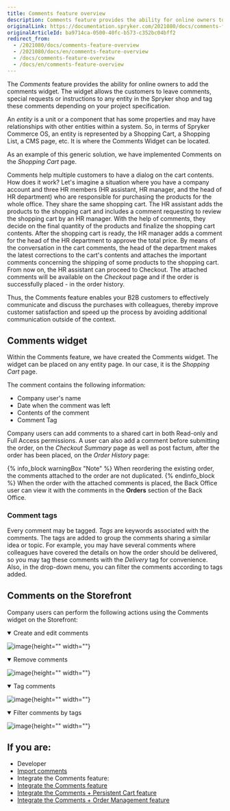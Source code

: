 ```yaml
---
title: Comments feature overview
description: Comments feature provides the ability for online owners to add Comments Widget that  allows the customers to leave comments or special requests.
originalLink: https://documentation.spryker.com/2021080/docs/comments-feature-overview
originalArticleId: ba9714ca-0500-40fc-b573-c352bc04bff2
redirect_from:
  - /2021080/docs/comments-feature-overview
  - /2021080/docs/en/comments-feature-overview
  - /docs/comments-feature-overview
  - /docs/en/comments-feature-overview
---
```


The *Comments* feature provides the ability for online owners to add the сomments widget. The widget allows the customers to leave comments, special requests or instructions to any entity in the Spryker shop and tag these comments depending on your project specification. 

An *entity* is a unit or a component that has some properties and may have relationships with other entities within a system. So, in terms of Spryker Commerce OS, an entity is represented by a Shopping Cart, a Shopping List, a CMS page, etc. It is where the Comments Widget can be located.

As an example of this generic solution, we have implemented Comments on the *Shopping Cart* page.

Comments help multiple customers to have a dialog on the cart contents. How does it work? Let's imagine a situation where you have a company account and three HR members (HR assistant, HR manager, and the head of HR department) who are responsible for purchasing the products for the whole office. They share the same shopping cart. The HR assistant adds the products to the shopping cart and includes a comment requesting to review the shopping cart by an HR manager. With the help of comments, they decide on the final quantity of the products and finalize the shopping cart contents. After the shopping cart is ready, the HR manager adds a comment for the head of the HR department to approve the total price. By means of the conversation in the cart comments, the head of the department makes the latest corrections to the cart's contents and attaches the important comments concerning the shipping of some products to the shopping cart. From now on, the HR assistant can proceed to Checkout. The attached comments will be available on the *Checkout* page and if the order is successfully placed - in the order history.

Thus, the Comments feature enables your B2B customers to effectively communicate and discuss the purchases with colleagues, thereby improve customer satisfaction and speed up the process by avoiding additional communication outside of the context.


## Comments widget
Within the Comments feature, we have created the Comments widget. The widget can be placed on any entity page. In our case, it is the *Shopping Cart* page. 
 
The comment contains the following information:

* Company user's name
* Date when the comment was left
* Contents of the comment
* Comment Tag

Company users can add comments to a shared cart in both Read-only and Full Access permissions. A user can also add a comment before submitting the order, on the *Checkout Summary* page as well as post factum, after the order has been placed, on the *Order History* page:

{% info_block warningBox "Note" %}
When reordering the existing order, the comments attached to the order are not duplicated.
{% endinfo_block %}
When the order with the attached comments is placed, the Back Office user can view it with the comments in the  **Orders** section of the Back Office. 

### Comment tags

Every comment may be tagged. *Tags* are keywords associated with the comments. The tags are added to group the comments sharing a similar idea or topic. For example, you may have several comments where colleagues have covered the details on how the order should be delivered, so you may tag these comments with the *Delivery* tag for convenience. Also, in the drop-down menu, you can filter the comments according to tags added.



## Comments on the Storefront
Company users can perform the following actions using the Comments widget on the Storefront:
<details open>
<summary>Create and edit comments</summary>

![image](https://spryker.s3.eu-central-1.amazonaws.com/docs/Features/Mailing+&+Communication/Comments/creating-and-editing-comments.gif){height="" width=""}

</details>

<details open>
<summary>Remove comments</summary>

![image](https://spryker.s3.eu-central-1.amazonaws.com/docs/Features/Mailing+&+Communication/Comments/removing-comments.gif){height="" width=""}
</details>

<details open>
<summary>Tag comments</summary>

![image](https://spryker.s3.eu-central-1.amazonaws.com/docs/Features/Mailing+&+Communication/Comments/adding-tags.gif){height="" width=""}

</details>

<details open>
<summary>Filter comments by tags</summary>

![image](https://spryker.s3.eu-central-1.amazonaws.com/docs/Features/Mailing+&+Communication/Comments/filtering-tags.gif){height="" width=""}
</details>

## If you are:

<div class="mr-container">
    <div class="mr-list-container">
        <!-- col1 -->
        <div class="mr-col">
            <ul class="mr-list mr-list-green">
                <li class="mr-title">Developer</li>
                <li><a href="https://documentation.spryker.com/docs/file-details-commentcsv" class="mr-link">Import comments</a></li>
                <li>Integrate the Comments feature:</li>
                <li><a href="https://documentation.spryker.com/docs/comments-feature-integration" class="mr-link">Integrate the Comments feature</a></li>
                <li><a href="https://documentation.spryker.com/docs/comments-persistent-cart-feature-integration" class="mr-link">Integrate the Comments + Persistent Cart feature</a></li>
                <li><a href="https://documentation.spryker.com/docs/comments-order-management-feature-integration" class="mr-link">Integrate the Comments + Order Management feature</a></li>
            </ul>
        </div>
    </div>
</div>
